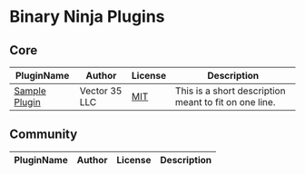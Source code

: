 # Binary Ninja Plugins

## Core

| PluginName | Author | License | Description |
|------------|--------|---------|-------------|
|[Sample Plugin](plugins/core/sample_plugin)|Vector 35 LLC|[MIT](plugins/core/sample_plugin/LICENSE)|This is a short description meant to fit on one line.|


## Community

| PluginName | Author | License | Description |
|------------|--------|---------|-------------|



